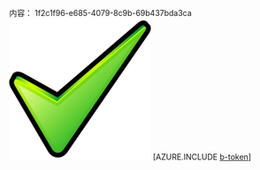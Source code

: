 内容： 1f2c1f96-e685-4079-8c9b-69b437bda3ca![图像](8aab1b51-bf08-470a-8a5e-ea1697a99019.png)
[AZURE.INCLUDE [b-token](a92e987d-34c0-48bb-9f08-c25c137caa62.md)]
